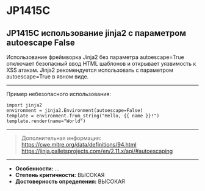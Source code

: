 # JP1415C
## JP1415C использование jinja2 с параметром autoescape False
Использование фреймворка Jinja2 без параметра autoescape=True отключает безопасный ввод
HTML шаблонов и открывает уязвимость к XSS атакам. Jinja2 рекомендуется использовать с параметром
autoescape=True в явном виде.


---
Пример небезопасного использования:
```
import jinja2
environment = jinja2.Environment(autoescape=False)
template = environment.from_string("Hello, {{ name }}!")
template.render(name="World")
```
---
> Дополнительная информация:
> <https://cwe.mitre.org/data/definitions/94.html>
> <https://jinja.palletsprojects.com/en/2.11.x/api/#autoescaping>
---
* __Особенности:__ ...
* __Степень критичности:__ ВЫСОКАЯ
* __Достоверность определения:__ ВЫСОКАЯ
